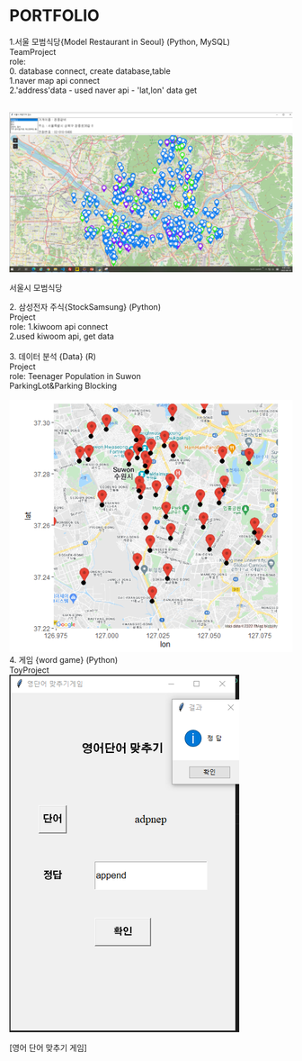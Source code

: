 # PORTFOLIO


1.서울 모범식당{Model Restaurant in Seoul} (Python, MySQL) <br>
  TeamProject<br>
  role:<br>
        0. database connect, create database,table<br>
        1.naver map api connect<br>
        2.'address'data - used naver api - 'lat,lon' data get<br>
        <br>
  <div>
  <a href="https://github.com/kiarnel/PORTFOLIO/blob/main/Model%20Restaurant%20in%20Seoul/Image/Map2.png"><img src="https://github.com/kiarnel/PORTFOLIO/blob/main/Model%20Restaurant%20in%20Seoul/Image/Map2.png"></a>
  </div>
  <p> 서울시 모범식당 </p>
 2. 삼성전자 주식{StockSamsung} (Python)<br> 
  Project<br>
  role: 1.kiwoom api connect<br> 
        2.used kiwoom api, get data<br> 
        <br>
 3. 데이터 분석 {Data} (R)<br>
  Project<br>
  role: Teenager Population in Suwon<br>
        ParkingLot&Parking Blocking<br>
     <br>
 <div>
 <a href="https://github.com/kiarnel/PORTFOLIO/blob/main/Data%20Anal/Image/ParkingLot%26Googlemap/P2%EC%88%98%EC%9B%90%20%EC%A3%BC%EC%B0%A8%EC%9E%A5%20%EC%A7%80%EB%8F%84.png"><img src="https://github.com/kiarnel/PORTFOLIO/blob/main/Data%20Anal/Image/ParkingLot%26Googlemap/P2%EC%88%98%EC%9B%90%20%EC%A3%BC%EC%B0%A8%EC%9E%A5%20%EC%A7%80%EB%8F%84.png"></a>
 </div>
 4. 게임 {word game} (Python)<br>
  ToyProject<br>
  <div>
  <a href="https://github.com/kiarnel/PORTFOLIO/blob/main/ToyProject/word%20Game/WordGame.png"><img src="https://github.com/kiarnel/PORTFOLIO/blob/main/ToyProject/word%20Game/WordGame.png" alt=WordGame></a>
   </div>
    <p>[영어 단어 맞추기 게임]</p>
 
  
        
        
        
